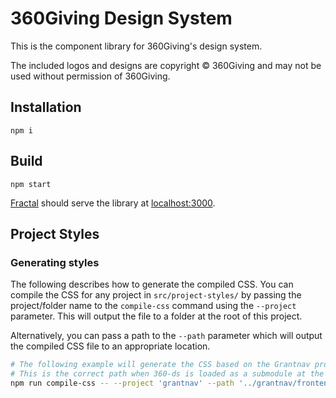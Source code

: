# 360Giving Design System

This is the component library for 360Giving's design system. 

The included logos and designs are copyright © 360Giving and may not be used without permission of 360Giving.

## Installation 

```shell
npm i
```

## Build

```shell
npm start
```

[Fractal](https://fractal.build/guide/) should serve the library at [localhost:3000](http://localhost:3000/).


## Project Styles

### Generating styles

The following describes how to generate the compiled CSS.
You can compile the CSS for any project in `src/project-styles/` by passing the project/folder name to the `compile-css` command using the `--project` parameter.
This will output the file to a folder at the root of this project. 

Alternatively, you can pass a path to the `--path` parameter which will output the compiled CSS file to an appropriate location.

```bash
# The following example will generate the CSS based on the Grantnav project and output it into the given path
# This is the correct path when 360-ds is loaded as a submodule at the root of the Grantnav codebase 
npm run compile-css -- --project 'grantnav' --path '../grantnav/frontend/static/css/'
```
